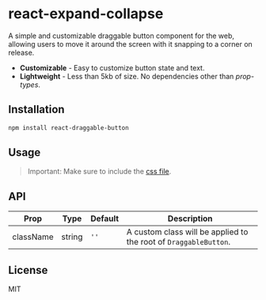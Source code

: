 # react-expand-collapse

A simple and customizable draggable button component for the web, allowing users to move it around the screen with it snapping to a corner on release.

-   **Customizable** - Easy to customize button state and text.
-   **Lightweight** - Less than 5kb of size. No dependencies other than _prop-types_.

## Installation

```bash
npm install react-draggable-button
```

## Usage

> Important: Make sure to include the [css file](https://github.com/ajittupe2548/react-draggable-button/blob/master/src/draggable-button.css).

## API

| Prop      | Type   | Default | Description                                                      |
| --------- | ------ | ------- | ---------------------------------------------------------------- |
| className | string | `''`    | A custom class will be applied to the root of `DraggableButton`. |

## License

MIT
